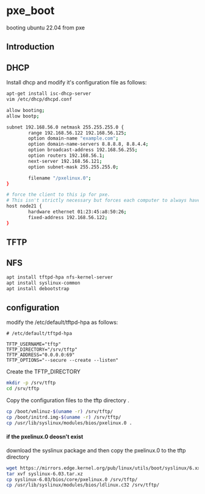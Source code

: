 # pxe_boot
 booting ubuntu 22.04 from pxe

 ## Introduction
 ## DHCP
 Install dhcp and modify it's configuration file as follows:
 ``` bash
apt-get install isc-dhcp-server
vim /etc/dhcp/dhcpd.conf
```
```bash
allow booting;
allow bootp;

subnet 192.168.56.0 netmask 255.255.255.0 {
        range 192.168.56.122 192.168.56.125;
        option domain-name "example.com";
        option domain-name-servers 8.8.8.8, 8.8.4.4;
        option broadcast-address 192.168.56.255;
        option routers 192.168.56.1;
        next-server 192.168.56.121;
        option subnet-mask 255.255.255.0;

        filename "/pxelinux.0";
}

# force the client to this ip for pxe.
# This isn't strictly necessary but forces each computer to always have the same IP address
host node21 {
        hardware ethernet 01:23:45:a8:50:26;
        fixed-address 192.168.56.122;
}
```
 ## TFTP
 ## NFS
 ```bash
apt install tftpd-hpa nfs-kernel-server
apt install syslinux-common
apt install debootstrap

```
 ## configuration
modify the /etc/default/tftpd-hpa as follows:
```
# /etc/default/tftpd-hpa

TFTP_USERNAME="tftp"
TFTP_DIRECTORY="/srv/tftp"
TFTP_ADDRESS="0.0.0.0:69"
TFTP_OPTIONS="--secure --create --listen"
```
Create the TFTP_DIRECTORY 
``` bash
mkdir -p /srv/tftp
cd /srv/tftp
```
Copy the configuration files to the tftp directory .
``` bash
cp /boot/vmlinuz-$(uname -r) /srv/tftp/
cp /boot/initrd.img-$(uname -r) /srv/tftp/
cp /usr/lib/syslinux/modules/bios/pxelinux.0 .
```
#### if the pxelinux.0 deosn't exist
download the syslinux package and then copy the pxelinux.0 to the tftp directory
``` bash
wget https://mirrors.edge.kernel.org/pub/linux/utils/boot/syslinux/6.xx/syslinux-6.03.tar.xz
tar xvf syslinux-6.03.tar.xz
cp syslinux-6.03/bios/core/pxelinux.0 /srv/tftp/
cp /usr/lib/syslinux/modules/bios/ldlinux.c32 /srv/tftp/
```
